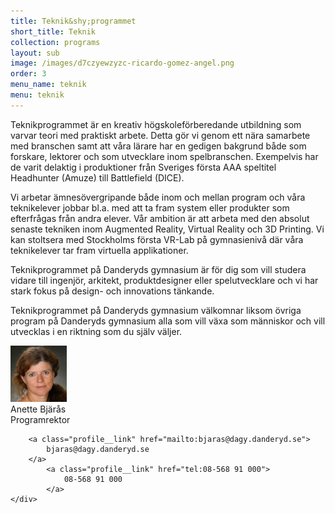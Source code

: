 ```yaml
---
title: Teknik&shy;programmet
short_title: Teknik
collection: programs
layout: sub
image: /images/d7czyewzyzc-ricardo-gomez-angel.png
order: 3
menu_name: teknik
menu: teknik
---
```


Teknikprogrammet är en kreativ högskoleförberedande utbildning som varvar teori med praktiskt arbete. Detta gör vi genom ett nära samarbete med branschen samt att våra lärare har en gedigen bakgrund både som forskare, lektorer och som utvecklare inom spelbranschen. Exempelvis har de varit delaktig i produktioner från Sveriges första AAA speltitel Headhunter (Amuze) till Battlefield (DICE).

Vi arbetar ämnesövergripande både inom och mellan program och våra teknikelever jobbar bl.a. med att ta fram system eller produkter som efterfrågas från andra elever. Vår ambition är att arbeta med den absolut senaste tekniken inom Augmented Reality, Virtual Reality och 3D Printing. Vi kan stoltsera med Stockholms första VR-Lab på gymnasienivå där våra teknikelever tar fram virtuella applikationer.

Teknikprogrammet på Danderyds gymnasium är för dig som vill studera vidare till ingenjör, arkitekt, produktdesigner eller spelutvecklare och vi har stark fokus på design- och innovations tänkande.

Teknikprogrammet på Danderyds gymnasium välkomnar liksom övriga program på Danderyds gymnasium alla som vill växa som människor och vill utvecklas i en riktning som du själv väljer.

<div class="profile">
	<img class="profile__image" src="/images/anette-bjaras.png" alt="Anette Bjärås">
	<div class="profile__info">
		<div class="profile__title">Anette Bjärås</div>
		<div>Programrektor</div>

		<a class="profile__link" href="mailto:bjaras@dagy.danderyd.se">
			bjaras@dagy.danderyd.se
		</a>
			<a class="profile__link" href="tel:08-568 91 000">
				08-568 91 000
			</a>
	</div>
</div>
